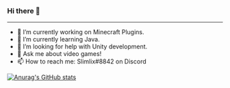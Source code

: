 ### Hi there 👋
---

- 🔭 I’m currently working on Minecraft Plugins.
- 🌱 I’m currently learning Java.
- 🤔 I’m looking for help with Unity development.
- 💬 Ask me about video games!
- 📫 How to reach me: Slimlix#8842 on Discord

[![Anurag's GitHub stats](https://github-readme-stats.vercel.app/api?username=Slimlix1101)](https://github.com/anuraghazra/github-readme-stats)
